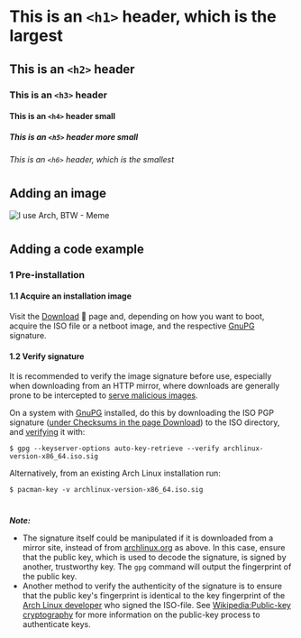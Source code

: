 # This is an `<h1>` header, which is the largest
## This is an `<h2>` header
### This is an `<h3>` header
#### This is an `<h4>` header small
##### This is an `<h5>` header more small
###### This is an `<h6>` header, which is the smallest
#
## Adding an image
![I use Arch, BTW - Meme](https://i.postimg.cc/1zd2FBqK/btwiusearch.png)
#
## Adding a code example
### 1 Pre-installation
#### 1.1 Acquire an installation image

Visit the [Download](https://archlinux.org/download/) 🔗 page and, depending on how you want to boot, acquire the ISO file or a netboot image, and the respective [GnuPG](https://wiki.archlinux.org/title/GnuPG) signature.
#### 1.2 Verify signature

It is recommended to verify the image signature before use, especially when downloading from an HTTP mirror, where downloads are generally prone to be intercepted to [serve malicious images](https://www2.cs.arizona.edu/stork/packagemanagersecurity/attacks-on-package-managers.html).

On a system with [GnuPG](https://wiki.archlinux.org/title/GnuPG) installed, do this by downloading the ISO PGP signature ([under Checksums in the page Download](https://archlinux.org/download/#checksums)) to the ISO directory, and [verifying](https://wiki.archlinux.org/title/GnuPG#Verify_a_signature) it with:

```
$ gpg --keyserver-options auto-key-retrieve --verify archlinux-version-x86_64.iso.sig
```

Alternatively, from an existing Arch Linux installation run:

```
$ pacman-key -v archlinux-version-x86_64.iso.sig
```
#
***Note:***
- The signature itself could be manipulated if it is downloaded from a mirror site, instead of from [archlinux.org](https://archlinux.org/download/) as above. In this case, ensure that the public key, which is used to decode the signature, is signed by another, trustworthy key. The ```gpg``` command will output the fingerprint of the public key.
- Another method to verify the authenticity of the signature is to ensure that the public key's fingerprint is identical to the key fingerprint of the [Arch Linux developer](https://archlinux.org/people/developers/) who signed the ISO-file. See [Wikipedia:Public-key cryptography](https://en.wikipedia.org/wiki/Public-key_cryptography) for more information on the public-key process to authenticate keys.
#
